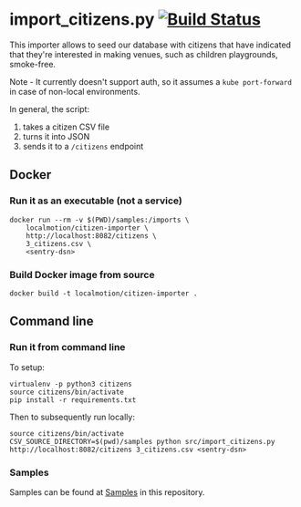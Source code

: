 # import_citizens.py [![Build Status](https://travis-ci.org/local-motion/citizen-importer.svg?branch=master)](https://travis-ci.org/local-motion/citizen-importer)

This importer allows to seed our database with citizens that have indicated
that they're interested in making venues, such as children playgrounds, smoke-free.

Note - It currently doesn't support auth, so it assumes a `kube port-forward` in case of
non-local environments.

In general, the script:
1. takes a citizen CSV file
1. turns it into JSON 
1. sends it to a `/citizens` endpoint


## Docker
### Run it as an executable (not a service)
```
docker run --rm -v $(PWD)/samples:/imports \
    localmotion/citizen-importer \
    http://localhost:8082/citizens \
    3_citizens.csv \
    <sentry-dsn>
```

### Build Docker image from source
```
docker build -t localmotion/citizen-importer .
```


## Command line
### Run it from command line

To setup:
```
virtualenv -p python3 citizens
source citizens/bin/activate
pip install -r requirements.txt
```

Then to subsequently run locally:
```
source citizens/bin/activate
CSV_SOURCE_DIRECTORY=$(pwd)/samples python src/import_citizens.py http://localhost:8082/citizens 3_citizens.csv <sentry-dsn> 
```

### Samples

Samples can be found at [Samples](./samples) in this repository.

